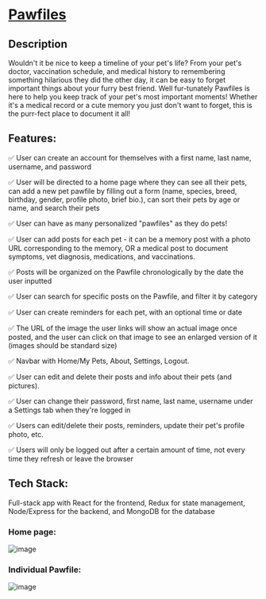 
# [Pawfiles](https://pawfiles.herokuapp.com/)

## Description
Wouldn't it be nice to keep a timeline of your pet's life? From your pet's doctor, vaccination schedule, and medical history to remembering something hilarious they did the other day, it can be easy to forget important things about your furry best friend. Well fur-tunately Pawfiles is here to help you keep track of your pet's most important moments! Whether it's a medical record or a cute memory you just don't want to forget, this is the purr-fect place to document it all!

## Features: 
:white_check_mark: User can create an account for themselves with a first name, last name, username, and password

:white_check_mark: User will be directed to a home page where they can see all their pets, can add a new pet pawfile by filling out a form (name, species, breed, birthday, gender, profile photo, brief bio.), can sort their pets by age or name, and search their pets

:white_check_mark: User can have as many personalized "pawfiles" as they do pets!

:white_check_mark: User can add posts for each pet - it can be a memory post with a photo URL corresponding to the memory, OR a medical post to document symptoms, vet diagnosis, medications, and vaccinations.

:white_check_mark: Posts will be organized on the Pawfile chronologically by the date the user inputted

:white_check_mark: User can search for specific posts on the Pawfile, and filter it by category

:white_check_mark: User can create reminders for each pet, with an optional time or date

:white_check_mark: The URL of the image the user links will show an actual image once posted, and the user can click on that image to see an enlarged version of it (images should be standard size) 

:white_check_mark: Navbar with Home/My Pets, About, Settings, Logout.

:white_check_mark: User can edit and delete their posts and info about their pets (and pictures). 

:white_check_mark: User can change their password, first name, last name, username under a Settings tab when they're logged in

:white_check_mark: Users can edit/delete their posts, reminders, update their pet's profile photo, etc.

:white_check_mark: Users will only be logged out after a certain amount of time, not every time they refresh or leave the browser

## Tech Stack: 
Full-stack app with React for the frontend, Redux for state management, Node/Express for the backend, and MongoDB for the database

### Home page: 
![image](https://drive.google.com/uc?export=view&id=1G6W9OH4WxP-sSxTApCLP4OE8E8b-vOwA)

### Individual Pawfile:
![image](https://drive.google.com/uc?export=view&id=1_63xErbm1oZHqFnE4mRHffjKXxdFwmTZ)
